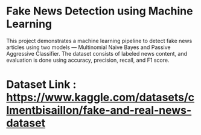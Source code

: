 #  Fake News Detection using Machine Learning

This project demonstrates a machine learning pipeline to detect fake news articles using two models — Multinomial Naive Bayes and Passive Aggressive Classifier. The dataset consists of labeled news content, and evaluation is done using accuracy, precision, recall, and F1 score.

# Dataset Link : https://www.kaggle.com/datasets/clmentbisaillon/fake-and-real-news-dataset
